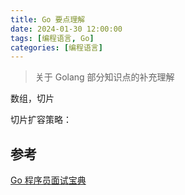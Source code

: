 ```yaml
---
title: Go 要点理解
date: 2024-01-30 12:00:00
tags: [编程语言, Go]
categories: [编程语言]
---
```


> 关于 Golang 部分知识点的补充理解

<!--more-->



数组，切片

切片扩容策略：













## 参考

[Go 程序员面试宝典](https://golang.design/go-questions/)
